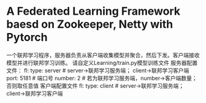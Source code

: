# A Federated Learning Framework baesd on Zookeeper, Netty with Pytorch
一个联邦学习程序，服务器负责从客户端收集模型并聚合，然后下发。客户端接收模型并进行联邦学习训练。
请自定义Learning/train.py模型训练文件
服务器配置文件：
fl:
  type: server # server->联邦学习服务端； client->联邦学习客户端
  port: 5181 # 端口号
  number: 2 # 若为联邦学习服务端，number->客户端数量；否则取任意值
  客户端配置文件
fl:
  type: client # server->联邦学习服务端； client->联邦学习客户端
